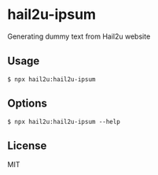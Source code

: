 # hail2u-ipsum

Generating dummy text from Hail2u website


## Usage

    $ npx hail2u:hail2u-ipsum


## Options

    $ npx hail2u:hail2u-ipsum --help


## License

MIT
